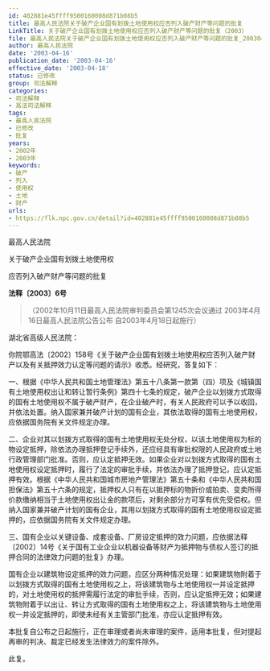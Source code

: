 ```yaml
---
id: 402881e45ffff9500160008d871b08b5
title: 最高人民法院关于破产企业国有划拨土地使用权应否列入破产财产等问题的批复
LinkTitle: 关于破产企业国有划拨土地使用权应否列入破产财产等问题的批复（2003）
file: 最高人民法院关于破产企业国有划拨土地使用权应否列入破产财产等问题的批复_20030416_402881e45ffff9500160008d871b08b5.docx
author: 最高人民法院
date: '2003-04-16'
publication_date: '2003-04-16'
effective_date: '2003-04-18'
status: 已修改
group: 司法解释
categories:
- 司法解释
- 高法司法解释
tags:
- 最高人民法院
- 已修改
- 批复
years:
- 2002年
- 2003年
keywords:
- 破产
- 列入
- 使用权
- 土地
- 财产
urls:
- https://flk.npc.gov.cn/detail?id=402881e45ffff9500160008d871b08b5
---
```


最高人民法院

关于破产企业国有划拨土地使用权

应否列入破产财产等问题的批复

**法释〔2003〕6号**

> （2002年10月11日最高人民法院审判委员会第1245次会议通过 2003年4月16日最高人民法院公告公布 自2003年4月18日起施行）

湖北省高级人民法院：

你院鄂高法〔2002〕158号《关于破产企业国有划拨土地使用权应否列入破产财产以及有关抵押效力认定等问题的请示》收悉。经研究，答复如下：

一、根据《中华人民共和国土地管理法》第五十八条第一款第（四）项及《城镇国有土地使用权出让和转让暂行条例》第四十七条的规定，破产企业以划拨方式取得的国有土地使用权不属于破产财产，在企业破产时，有关人民政府可以予以收回，并依法处置。纳入国家兼并破产计划的国有企业，其依法取得的国有土地使用权，应依据国务院有关文件规定办理。

二、企业对其以划拨方式取得的国有土地使用权无处分权，以该土地使用权为标的物设定抵押，除依法办理抵押登记手续外，还应经具有审批权限的人民政府或土地行政管理部门批准。否则，应认定抵押无效。如果企业对以划拨方式取得的国有土地使用权设定抵押时，履行了法定的审批手续，并依法办理了抵押登记，应认定抵押有效。根据《中华人民共和国城市房地产管理法》第五十条和《中华人民共和国担保法》第五十六条的规定，抵押权人只有在以抵押标的物折价或拍卖、变卖所得价款缴纳相当于土地使用权出让金的款项后，对剩余部分方可享有优先受偿权。但纳入国家兼并破产计划的国有企业，其用以划拨方式取得的国有土地使用权设定抵押的，应依据国务院有关文件规定办理。

三、国有企业以关键设备、成套设备、厂房设定抵押的效力问题，应依据法释〔2002〕14号《关于国有工业企业以机器设备等财产为抵押物与债权人签订的抵押合同的法律效力问题的批复》办理。

国有企业以建筑物设定抵押的效力问题，应区分两种情况处理：如果建筑物附着于以划拨方式取得的国有土地使用权之上，将该建筑物与土地使用权一并设定抵押的，对土地使用权的抵押需履行法定的审批手续，否则，应认定抵押无效；如果建筑物附着于以出让、转让方式取得的国有土地使用权之上，将该建筑物与土地使用权一并设定抵押的，即使未经有关主管部门批准，亦应认定抵押有效。

本批复自公布之日起施行，正在审理或者尚未审理的案件，适用本批复，但对提起再审的判决、裁定已经发生法律效力的案件除外。

此复。
